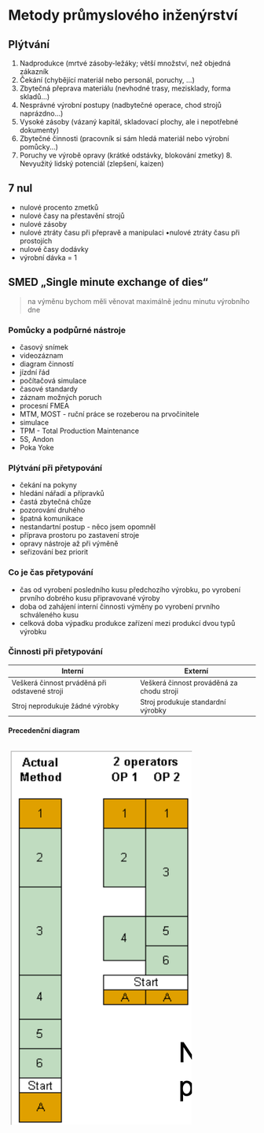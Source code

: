 # Metody průmyslového inženýrství

## Plýtvání

1. Nadprodukce
(mrtvé zásoby-ležáky; větší množství, než objedná zákazník
1. Čekání
(chybějící materiál nebo personál, poruchy, ...)
1. Zbytečná přeprava materiálu
(nevhodné trasy, mezisklady, forma skladů...)
1. Nesprávné výrobní postupy
(nadbytečné operace, chod strojů naprázdno...)
1. Vysoké zásoby
(vázaný kapitál, skladovací plochy, ale i nepotřebné dokumenty)
1. Zbytečné činnosti
(pracovník si sám hledá materiál nebo výrobní pomůcky...)
1. Poruchy ve výrobě opravy
(krátké odstávky, blokování zmetky) 8. Nevyužitý lidský potenciál (zlepšení, kaizen)

## 7 nul

- nulové procento zmetků
- nulové časy na přestavění strojů
- nulové zásoby
- nulové ztráty času při přepravě a manipulaci •nulové ztráty času při prostojích
- nulové časy dodávky
- výrobní dávka = 1

## SMED „Single minute exchange of dies“
>
> na výměnu bychom měli věnovat maximálně jednu minutu výrobního dne

### Pomůcky a podpůrné nástroje

- časový snímek
- videozáznam
- diagram činností
- jízdní řád
- počítačová simulace
- časové standardy
- záznam možných poruch
- procesní FMEA
- MTM, MOST - ruční práce se rozeberou na prvočinitele
- simulace
- TPM - Total Production Maintenance
- 5S, Andon
- Poka Yoke

### Plýtvání při přetypování

- čekání na pokyny
- hledání nářadí a přípravků
- častá zbytečná chůze
- pozorování druhého
- špatná komunikace
- nestandartní postup - něco jsem opomněl
- příprava prostoru po zastavení stroje
- opravy nástroje až při výměně
- seřizování bez priorit

### Co je čas přetypování

- čas od vyrobení posledního kusu předchozího výrobku, po vyrobení prvního dobrého kusu připravované výroby
- doba od zahájení interní činnosti výměny po vyrobení prvního schváleného kusu
- celková doba výpadku produkce zařízení mezi produkcí dvou typů výrobku

### Činnosti při přetypování

|Interní|Externí|
|--|--|
|Veškerá činnost prváděná při odstavené stroji|Veškerá činnost prováděná za chodu stroji|
|Stroj neprodukuje žádné výrobky|Stroj produkuje standardní výrobky|

#### Precedenční diagram

!["precedencni diagram"](../media/precedencni%20graf.png)
